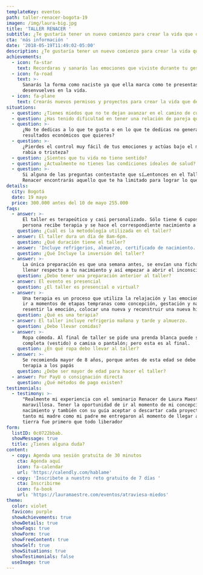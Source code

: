 ```yaml
---
templateKey: eventos
path: taller-renacer-bogota-19
imagen: /img/laura-big.jpg
title: 'TALLER RENACER '
subtitle: ¿Te gustaría tener un nuevo comienzo para crear la vida que deseas?
cta: 'más información '
date: '2018-05-19T11:49:02-05:00'
description: ¿Te gustaría tener un nuevo comienzo para crear la vida que deseas?
achievements:
  - icon: fa-star
    text: Recordaras y sanarás las emociones que viviste durante tu gestación.
  - icon: fa-road
    text: >-
      Sanarás la forma como naciste ya que ella marca como te presentas y te
      desenvuelves en la vida.
  - icon: fa-plane
    text: Crearás nuevos permisos y proyectos para crear la vida que deseas.
situations:
  - question: ¿Tienes miedos que no te dejan avanzar en el camino de cumplir tus sueños?
  - question: ¿Has tenido dificultad en tener una relación de pareja que quieres?
  - question: >-
      ¿No te dedicas a lo que te gusta o en lo que te dedicas no generas los
      resultados económicos que quieres?
  - question: >-
      ¿Pierdes el control muy fácil de tus emociones y actúas bajo el miedo,
      rabia o tristeza?
  - question: ¿Sientes que tu vida no tiene sentido?
  - question: ¿Actualmente no tienes las condiciones ideales de salud?
  - question: >-
      Si alguna de las preguntas contestaste que sí…entonces en el Taller
      Renacer encontrarás aquello que te ha limitado para lograr lo que quieres
details:
  city: Bogotá
  date: 19 mayo
  price: 300.000 antes del 10 de mayo 255.000
faqs:
  - answer: >-
      El taller es terapeútico y casi personalizado. Sólo tiene 6 cupos. Cada
      persona recibe terapia y se hace el correspondiente nacimiento a cada uno.
    question: ¿Cuál es la metodología utilizada en el taller?
  - answer: El taller dura un día de 8am-6pm.
    question: ¿Qué duración tiene el taller?
  - answer: 'Incluye refrigerios, almuerzo, certificado de nacimiento.'
    question: ¿Qué Incluye la inversión del taller?
  - answer: >-
      La única preparación es que una semana antes, se envían una ficha para
      llenar respecto a tu nacimiento y así empezar a abrir el inconsciente.
    question: ¿Debo tener una preparación anterior al taller?
  - answer: El evento es presencial
    question: ¿El taller es presencial o virtual?
  - answer: >-
      Una terapia es un proceso que utiliza la relajación y las emociones para
      ir a momentos de etapas tempranas como concepción, gestación y nacimiento;
      resentir la emoción, colocar una nueva y reconstruir una nueva historia.
    question: ¿Qué es una terapia?
  - answer: El taller incluye refrigerio mañana y tarde y almuerzo.
    question: ¿Debo llevar comidas?
  - answer: >-
      Ropa cómoda. Al final de taller se pide una prenda blanca puede ser
      completa (vestido) o camisa o pantalón; pero esta es al final.
    question: ¿En qué ropa debo llevar al taller?
  - answer: >-
      Se recomienda mayor de 8 años, porque antes de esta edad se debe hacer la
      terapia a los papás
    question: ¿Debe ser mayor de edad para hacer el taller?
  - answer: Por PayU o consignación directa
    question: ¿Qué métodos de pago existen?
testimonials:
  - testimony: >-
      "Realmente mi experiencia con el seminario Renacer de Laura Maestre fue
      maravillosa. Tener la oportunidad de ir al momento de mi concepción y
      nacimiento y también con su guía aceptar o descartar cada proyecto que
      tanto mi madre como mi padre me entregaron al momento de llegar a esta
      tierra fue primero que todo liberador
form:
  listID: 0c0722bbab.
  showMessage: true
  title: ¿Tienes alguna duda?
content:
  - copy: Agenda una sesión gratuita de 30 minutos
    cta: Agenda aquí
    icon: fa-calendar
    url: 'https://calendly.com/hablame'
  - copy: 'Inscribete a nuestro reto gratuito de 7 días '
    cta: Inscribirme
    icon: fa-book
    url: 'https://lauramaestre.com/eventos/atraviesa-miedos'
theme:
  color: violet
  favicon: purple
  showAchievements: true
  showDetails: true
  showFaqs: true
  showForm: true
  showFreeContent: true
  showSelf: true
  showSituations: true
  showTestimonials: false
  useImage: true
---
```


